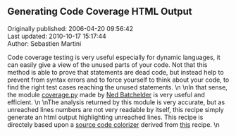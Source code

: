 ## Generating Code Coverage HTML Output  
Originally published: 2006-04-20 09:56:42  
Last updated: 2010-10-17 15:17:44  
Author: Sebastien Martini  
  
Code coverage testing is very useful especially for dynamic languages, it can easily give a view of the unused parts of your code. Not that this method is able to prove that statements are dead code, but instead help to prevent from syntax errors and to force yourself to think about your code, to find the right test cases reaching the unused statements.\n\nIn that sense, the module [coverage.py](http://www.nedbatchelder.com/code/modules/coverage.py) made by [Ned Batchelder](http://www.nedbatchelder.com) is very useful and efficient.\n\nThe analysis returned by this module is very accurate, but as unreached lines numbers are not very readable by itself, this recipe simply generate an html output highlighting unreached lines. This recipe is directely based upon a [source code colorizer](http://chrisarndt.de/en/software/python/colorize.html) derived from [this](http://aspn.activestate.com/ASPN/Cookbook/Python/Recipe/52298) recipe.\n